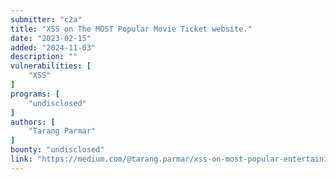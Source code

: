 ```yaml
---
submitter: "c2a"
title: "XSS on The MOST Popular Movie Ticket website."
date: "2023-02-15"
added: "2024-11-03"
description: ""
vulnerabilities: [
    "XSS"
]
programs: [
    "undisclosed"
]
authors: [
    "Tarang Parmar"
]
bounty: "undisclosed"
link: "https://medium.com/@tarang.parmar/xss-on-most-popular-entertaining-website-2fbf5a88df0f"
---
```




